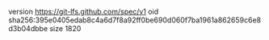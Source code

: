 version https://git-lfs.github.com/spec/v1
oid sha256:395e0405edab8c4a6d7f8a92ff0be690d060f7ba1961a862659c6e8d3b04dbbe
size 1820
